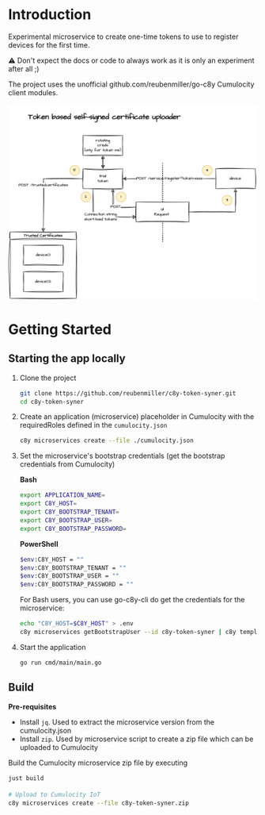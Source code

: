 # Introduction

Experimental microservice to create one-time tokens to use to register devices for the first time.

:warning: Don't expect the docs or code to always work as it is only an experiment after all ;)

The project uses the unofficial github.com/reubenmiller/go-c8y Cumulocity client modules.

![token-registration-architecture](./docs/token-registration.drawio.png)

# Getting Started

## Starting the app locally

1. Clone the project

    ```sh
    git clone https://github.com/reubenmiller/c8y-token-syner.git
    cd c8y-token-syner
    ```

1. Create an application (microservice) placeholder in Cumulocity with the requiredRoles defined in the `cumulocity.json`

    ```sh
    c8y microservices create --file ./cumulocity.json
    ```

1. Set the microservice's bootstrap credentials (get the bootstrap credentials from Cumulocity)

    **Bash**

    ```sh
    export APPLICATION_NAME=
    export C8Y_HOST=
    export C8Y_BOOTSTRAP_TENANT=
    export C8Y_BOOTSTRAP_USER=
    export C8Y_BOOTSTRAP_PASSWORD=
    ```

    **PowerShell**

    ```sh
    $env:C8Y_HOST = ""
    $env:C8Y_BOOTSTRAP_TENANT = ""
    $env:C8Y_BOOTSTRAP_USER = ""
    $env:C8Y_BOOTSTRAP_PASSWORD = ""
    ```

    For Bash users, you can use go-c8y-cli do get the credentials for the microservice:

    ```sh
    echo "C8Y_HOST=$C8Y_HOST" > .env
    c8y microservices getBootstrapUser --id c8y-token-syner | c8y template execute --template "std.join('\n', ['C8Y_BOOTSTRAP_TENANT=' + input.value.tenant, 'C8Y_BOOTSTRAP_USER=' + input.value.name, 'C8Y_BOOTSTRAP_PASSWORD=' + input.value.password])" >> .env
    ```

1. Start the application

    ```sh
    go run cmd/main/main.go
    ```

## Build

**Pre-requisites**

* Install `jq`. Used to extract the microservice version from the cumulocity.json
* Install `zip`. Used by microservice script to create a zip file which can be uploaded to Cumulocity

Build the Cumulocity microservice zip file by executing

```sh
just build

# Upload to Cumulocity IoT
c8y microservices create --file c8y-token-syner.zip
```
